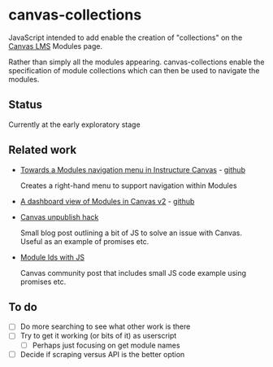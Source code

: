 # canvas-collections

JavaScript intended to add enable the creation of "collections" on the [Canvas LMS](https://www.instructure.com/en-au/canvas) Modules page.

Rather than simply all the modules appearing. canvas-collections enable the specification of module collections which can then be used to navigate the modules.

## Status

Currently at the early exploratory stage

## Related work

- [Towards a Modules navigation menu in Instructure Canvas](https://learntech.medsci.ox.ac.uk/wordpress-blog/towards-a-navigation-menu-in-instructure-canvas/) - [github](https://gist.github.com/theotherdy/7983b4d64a2f376ee140673926ca5c07#file-ou-canvas-menu-demo-js)

    Creates a right-hand menu to support navigation within Modules
- [A dashboard view of Modules in Canvas v2](https://learntech.medsci.ox.ac.uk/wordpress-blog/a-dashboard-view-of-modules-in-canvas-v2/) - [github](https://gist.github.com/theotherdy/60ced3e955813861142f60bd3ea70ff4)
- [Canvas unpublish hack](https://daveeargle.com/2019/10/25/canvas-unpublish-hack/)

    Small blog post outlining a bit of JS to solve an issue with Canvas. Useful as an example of promises etc.
- [Module Ids with JS](https://community.canvaslms.com/t5/Canvas-Question-Forum/Module-ID-s-using-javascript/td-p/224060)

    Canvas community post that includes small JS code example using promises etc.

## To do 

- [ ] Do more searching to see what other work is there
- [ ] Try to get it working (or bits of it) as userscript
    - [ ] Perhaps just focusing on get module names
- [ ] Decide if scraping versus API is the better option
